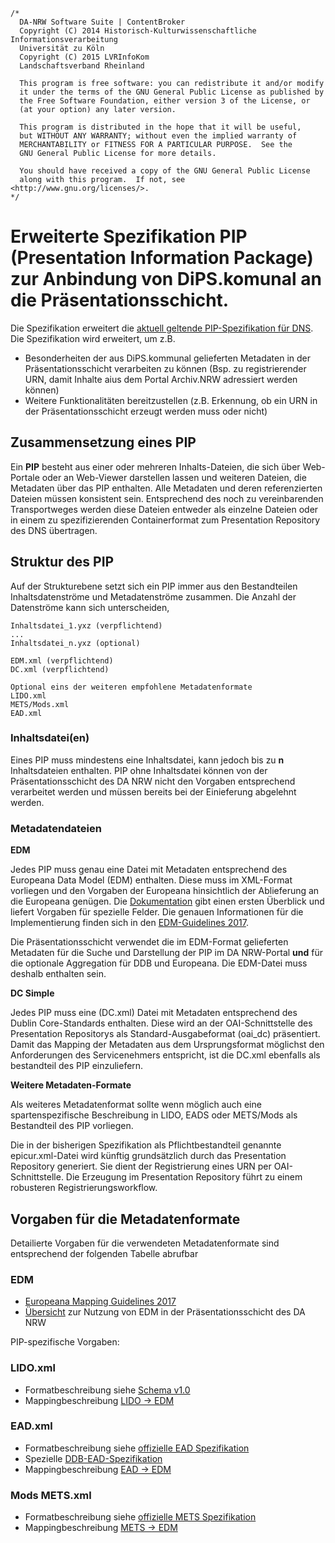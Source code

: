 	/*
	  DA-NRW Software Suite | ContentBroker
	  Copyright (C) 2014 Historisch-Kulturwissenschaftliche Informationsverarbeitung
	  Universität zu Köln
	  Copyright (C) 2015 LVRInfoKom
	  Landschaftsverband Rheinland
	
	  This program is free software: you can redistribute it and/or modify
	  it under the terms of the GNU General Public License as published by
	  the Free Software Foundation, either version 3 of the License, or
	  (at your option) any later version.
	
	  This program is distributed in the hope that it will be useful,
	  but WITHOUT ANY WARRANTY; without even the implied warranty of
	  MERCHANTABILITY or FITNESS FOR A PARTICULAR PURPOSE.  See the
	  GNU General Public License for more details.
	
	  You should have received a copy of the GNU General Public License
	  along with this program.  If not, see <http://www.gnu.org/licenses/>.
	*/
	
# Erweiterte Spezifikation PIP (Presentation Information Package) zur Anbindung von DiPS.komunal an die Präsentationsschicht.

Die Spezifikation erweitert die [aktuell geltende PIP-Spezifikation für DNS](https://github.com/da-nrw/DNSCore/blob/master/ContentBroker/src/main/markdown/specification_pip.de.md). Die Spezifikation wird erweitert, um z.B.
* Besonderheiten der aus DiPS.kommunal gelieferten Metadaten in der Präsentationsschicht verarbeiten zu können (Bsp. zu registrierender URN, damit Inhalte aius dem Portal Archiv.NRW adressiert werden können)
* Weitere Funktionalitäten bereitzustellen (z.B. Erkennung, ob ein URN in der Präsentationsschicht erzeugt werden muss oder nicht)

## Zusammensetzung eines PIP 

Ein **PIP** besteht aus einer oder mehreren Inhalts-Dateien, die sich über Web-Portale oder an Web-Viewer darstellen lassen und weiteren Dateien, die Metadaten über das PIP enthalten. Alle Metadaten und deren referenzierten Dateien müssen konsistent sein. Entsprechend des noch zu vereinbarenden Transportweges werden diese Dateien entweder als einzelne Dateien oder in einem zu spezifizierenden Containerformat zum Presentation Repository des DNS übertragen. 

## Struktur des PIP

Auf der Strukturebene setzt sich ein PIP immer aus den Bestandteilen Inhaltsdatenströme und Metadatenströme zusammen. Die Anzahl der Datenströme kann sich unterscheiden,   

    Inhaltsdatei_1.yxz (verpflichtend)
    ...
    Inhaltsdatei_n.yxz (optional)
    
    EDM.xml (verpflichtend)
    DC.xml (verpflichtend)
   
    Optional eins der weiteren empfohlene Metadatenformate
    LIDO.xml
    METS/Mods.xml
    EAD.xml
    

### Inhaltsdatei(en)
Eines PIP muss mindestens eine Inhaltsdatei, kann jedoch bis zu **n** Inhaltsdateien enthalten. PIP ohne Inhaltsdatei können von der Präsentationsschicht des DA NRW nicht den Vorgaben entsprechend verarbeitet werden und müssen bereits bei der Einieferung abgelehnt werden.   

### Metadatendateien

**EDM**

Jedes PIP muss genau eine Datei mit Metadaten entsprechend des Europeana Data Model (EDM) enthalten. Diese muss im XML-Format vorliegen und den Vorgaben der Europeana hinsichtlich der Ablieferung an die Europeana genügen. Die [Dokumentation](https://github.com/da-nrw/DNSCore/blob/master/ContentBroker/src/main/markdown/specification_edm_fields_to_provide.md) gibt einen ersten Überblick und liefert Vorgaben für spezielle Felder.  Die genauen Informationen für die Implementierung finden sich in den [EDM-Guidelines 2017](https://pro.europeana.eu/files/Europeana_Professional/Share_your_data/Technical_requirements/EDM_Documentation/EDM_Mapping_Guidelines_v2.4_102017.pdf).

Die Präsentationsschicht verwendet die im EDM-Format gelieferten Metadaten für die Suche und Darstellung der PIP im DA NRW-Portal **und** für die optionale Aggregation für DDB und Europeana. Die EDM-Datei muss deshalb enthalten sein.

**DC Simple**

Jedes PIP muss eine (DC.xml) Datei mit Metadaten entsprechend des Dublin Core-Standards enthalten. Diese wird an der OAI-Schnittstelle des Presentation Repositorys als Standard-Ausgabeformat (oai_dc) präsentiert. Damit das Mapping der Metadaten aus dem Ursprungsformat möglichst den Anforderungen des Servicenehmers entspricht, ist die DC.xml ebenfalls als bestandteil des PIP einzuliefern.    

**Weitere Metadaten-Formate**

Als weiteres Metadatenformat sollte wenn möglich auch eine spartenspezifische Beschreibung in LIDO, EADS oder METS/Mods als Bestandteil des PIP vorliegen. 

Die in der bisherigen Spezifikation als Pflichtbestandteil genannte epicur.xml-Datei wird künftig grundsätzlich durch das Presentation Repository generiert. Sie dient der Registrierung eines URN per OAI-Schnittstelle. Die Erzeugung im Presentation Repository führt zu einem robusteren Registrierungsworkflow. 

## Vorgaben für die Metadatenformate

Detailierte Vorgaben für die verwendeten Metadatenformate sind entsprechend der folgenden Tabelle abrufbar


### EDM

* [Europeana Mapping Guidelines 2017](https://github.com/da-nrw/DNSCore/blob/master/ContentBroker/src/main/markdown/specification_edm_fields_to_provide.md)
* [Übersicht](https://github.com/da-nrw/DNSCore/blob/master/ContentBroker/src/main/markdown/specification_edm_fields_to_provide.md) zur Nutzung von EDM in der Präsentationsschicht des DA NRW

PIP-spezifische Vorgaben:


### LIDO.xml

* Formatbeschreibung siehe [Schema v1.0](http://lido-schema.org/schema/v1.0/lido-v1.0-schema-listing.html)
* Mappingbeschreibung [LIDO -> EDM](https://github.com/da-nrw/DNSCore/blob/master/ContentBroker/src/main/markdown/specification_lido2edm.md)

### EAD.xml

* Formatbeschreibung siehe [offizielle EAD Spezifikation](http://www.loc.gov/ead/index.html)
* Spezielle [DDB-EAD-Spezifikation](http://www.dlib.indiana.edu/services/metadata/activities/EADManual.pdf)
* Mappingbeschreibung [EAD -> EDM](https://github.com/da-nrw/DNSCore/blob/master/ContentBroker/src/main/markdown/specification_ead2edm.md)

### Mods METS.xml
 
* Formatbeschreibung siehe [offizielle METS Spezifikation](http://www.loc.gov/standards/mets/)
* Mappingbeschreibung [METS -> EDM](https://github.com/da-nrw/DNSCore/blob/master/ContentBroker/src/main/markdown/specification_mets2edm.de.md)

